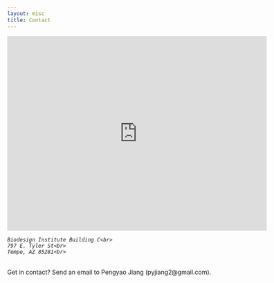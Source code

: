 ```yaml
---
layout: misc
title: Contact
---
```


<iframe src="https://www.google.com/maps/embed?pb=!1m14!1m8!1m3!1d2686.2327243314626!2d-111.92880857278264!3d33.419519976007344!3m2!1i1024!2i768!4f13.1!3m3!1m2!1s0x872b09e6b812c1bf%3A0xddbf9c609faf129e!2sBiodesign%20Institute%20Building%20C!5e0!3m2!1sen!2sus!4v1682442236266!5m2!1sen!2sus" width="600" height="450" style="border:0;" allowfullscreen="" loading="lazy" referrerpolicy="no-referrer-when-downgrade"></iframe>

<address>

	Biodesign Institute Building C<br>
	797 E. Tyler St<br>
	Tempe, AZ 85281<br>
	
</address>

<p>&nbsp;<br>
Get in contact? Send an email to Pengyao Jiang (pyjiang2@gmail.com). 
<p>&nbsp;<br>

